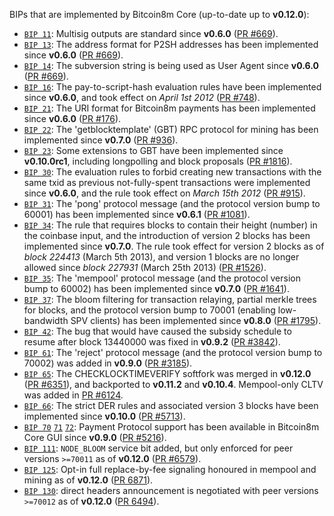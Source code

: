 BIPs that are implemented by Bitcoin8m Core (up-to-date up to **v0.12.0**):

* [`BIP 11`](https://github.com/bitcoin8m/bips/blob/master/bip-0011.mediawiki): Multisig outputs are standard since **v0.6.0** ([PR #669](https://github.com/bitcoin8m/bitcoin8m/pull/669)).
* [`BIP 13`](https://github.com/bitcoin8m/bips/blob/master/bip-0013.mediawiki): The address format for P2SH addresses has been implemented since **v0.6.0** ([PR #669](https://github.com/bitcoin8m/bitcoin8m/pull/669)).
* [`BIP 14`](https://github.com/bitcoin8m/bips/blob/master/bip-0014.mediawiki): The subversion string is being used as User Agent since **v0.6.0** ([PR #669](https://github.com/bitcoin8m/bitcoin8m/pull/669)).
* [`BIP 16`](https://github.com/bitcoin8m/bips/blob/master/bip-0016.mediawiki): The pay-to-script-hash evaluation rules have been implemented since **v0.6.0**, and took effect on *April 1st 2012* ([PR #748](https://github.com/bitcoin8m/bitcoin8m/pull/748)).
* [`BIP 21`](https://github.com/bitcoin8m/bips/blob/master/bip-0021.mediawiki): The URI format for Bitcoin8m payments has been implemented since **v0.6.0** ([PR #176](https://github.com/bitcoin8m/bitcoin8m/pull/176)).
* [`BIP 22`](https://github.com/bitcoin8m/bips/blob/master/bip-0022.mediawiki): The 'getblocktemplate' (GBT) RPC protocol for mining has been implemented since **v0.7.0** ([PR #936](https://github.com/bitcoin8m/bitcoin8m/pull/936)).
* [`BIP 23`](https://github.com/bitcoin8m/bips/blob/master/bip-0023.mediawiki): Some extensions to GBT have been implemented since **v0.10.0rc1**, including longpolling and block proposals ([PR #1816](https://github.com/bitcoin8m/bitcoin8m/pull/1816)).
* [`BIP 30`](https://github.com/bitcoin8m/bips/blob/master/bip-0030.mediawiki): The evaluation rules to forbid creating new transactions with the same txid as previous not-fully-spent transactions were implemented since **v0.6.0**, and the rule took effect on *March 15th 2012* ([PR #915](https://github.com/bitcoin8m/bitcoin8m/pull/915)).
* [`BIP 31`](https://github.com/bitcoin8m/bips/blob/master/bip-0031.mediawiki): The 'pong' protocol message (and the protocol version bump to 60001) has been implemented since **v0.6.1** ([PR #1081](https://github.com/bitcoin8m/bitcoin8m/pull/1081)).
* [`BIP 34`](https://github.com/bitcoin8m/bips/blob/master/bip-0034.mediawiki): The rule that requires blocks to contain their height (number) in the coinbase input, and the introduction of version 2 blocks has been implemented since **v0.7.0**. The rule took effect for version 2 blocks as of *block 224413* (March 5th 2013), and version 1 blocks are no longer allowed since *block 227931* (March 25th 2013) ([PR #1526](https://github.com/bitcoin8m/bitcoin8m/pull/1526)).
* [`BIP 35`](https://github.com/bitcoin8m/bips/blob/master/bip-0035.mediawiki): The 'mempool' protocol message (and the protocol version bump to 60002) has been implemented since **v0.7.0** ([PR #1641](https://github.com/bitcoin8m/bitcoin8m/pull/1641)).
* [`BIP 37`](https://github.com/bitcoin8m/bips/blob/master/bip-0037.mediawiki): The bloom filtering for transaction relaying, partial merkle trees for blocks, and the protocol version bump to 70001 (enabling low-bandwidth SPV clients) has been implemented since **v0.8.0** ([PR #1795](https://github.com/bitcoin8m/bitcoin8m/pull/1795)).
* [`BIP 42`](https://github.com/bitcoin8m/bips/blob/master/bip-0042.mediawiki): The bug that would have caused the subsidy schedule to resume after block 13440000 was fixed in **v0.9.2** ([PR #3842](https://github.com/bitcoin8m/bitcoin8m/pull/3842)).
* [`BIP 61`](https://github.com/bitcoin8m/bips/blob/master/bip-0061.mediawiki): The 'reject' protocol message (and the protocol version bump to 70002) was added in **v0.9.0** ([PR #3185](https://github.com/bitcoin8m/bitcoin8m/pull/3185)).
* [`BIP 65`](https://github.com/bitcoin8m/bips/blob/master/bip-0065.mediawiki): The CHECKLOCKTIMEVERIFY softfork was merged in **v0.12.0** ([PR #6351](https://github.com/bitcoin8m/bitcoin8m/pull/6351)), and backported to **v0.11.2** and **v0.10.4**. Mempool-only CLTV was added in [PR #6124](https://github.com/bitcoin8m/bitcoin8m/pull/6124).
* [`BIP 66`](https://github.com/bitcoin8m/bips/blob/master/bip-0066.mediawiki): The strict DER rules and associated version 3 blocks have been implemented since **v0.10.0** ([PR #5713](https://github.com/bitcoin8m/bitcoin8m/pull/5713)).
* [`BIP 70`](https://github.com/bitcoin8m/bips/blob/master/bip-0070.mediawiki) [`71`](https://github.com/bitcoin8m/bips/blob/master/bip-0071.mediawiki) [`72`](https://github.com/bitcoin8m/bips/blob/master/bip-0072.mediawiki): Payment Protocol support has been available in Bitcoin8m Core GUI since **v0.9.0** ([PR #5216](https://github.com/bitcoin8m/bitcoin8m/pull/5216)).
* [`BIP 111`](https://github.com/bitcoin8m/bips/blob/master/bip-0111.mediawiki): `NODE_BLOOM` service bit added, but only enforced for peer versions `>=70011` as of **v0.12.0** ([PR #6579](https://github.com/bitcoin8m/bitcoin8m/pull/6579)).
* [`BIP 125`](https://github.com/bitcoin8m/bips/blob/master/bip-0125.mediawiki): Opt-in full replace-by-fee signaling honoured in mempool and mining as of **v0.12.0** ([PR 6871](https://github.com/bitcoin8m/bitcoin8m/pull/6871)).
* [`BIP 130`](https://github.com/bitcoin8m/bips/blob/master/bip-0130.mediawiki): direct headers announcement is negotiated with peer versions `>=70012` as of **v0.12.0** ([PR 6494](https://github.com/bitcoin8m/bitcoin8m/pull/6494)).
